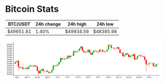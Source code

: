 # Bitcoin Stats

BTC/USDT|24h change|24h high|24h low|
|---|---|---|---|
|$49651.81|1.40%|$49934.59|$48385.98|

<img src="./chart.svg">
